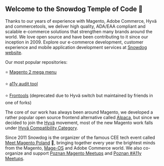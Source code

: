 ## Welcome to the Snowdog Temple of Code 👋

Thanks to our years of experience with Magento, Adobe Commerce, Hyvä and commercetools, we deliver high quality, ADA/EAA compliant and scalable e-commerce solutions that strengthen many brands around the world. We love open source and have been contributing to it since our inception in 2009. Explore our e-commerce development, customer experience and mobile application development services at [Snowdog website](https://snow.dog/services).

Our most popular repositories:

⭐️ [Magento 2 mega menu](https://github.com/SnowdogApps/magento2-menu)

⭐️ [a11y audit tool](https://github.com/SnowdogApps/a11y-audit-tool)

⭐️ [Frontools](https://github.com/SnowdogApps/magento2-frontools) (deprecated due to Hyvä switch but maintained by friends in one of forks)

The core of our work has always been around Magento, we developed a rather popular open source frontend alternative called [Alpaca](https://github.com/SnowdogApps/magento2-alpaca-theme), but since we decided to join the [Hyvä](https://github.com/hyva-themes ) movement, most of the new Magento work falls under [Hyvä Compatibility Category](https://github.com/topics/snowdog-hyva).

Since 2011 Snowdog is the organizer of the famous CEE tech event called [Meet Magento Poland](https://meetmagento.pl) 🧡, bringing together every year the brightest minds from the Magento, [Mage-OS](https://github.com/mage-os) and Adobe Commerce world. We also co-organize and support [Poznan Magento Meetups](https://www.meetup.com/magentopoznan/) and [Poznan #A11y Meetups](https://www.meetup.com/pl-PL/poznan-a11y-meetup/).

<!--

**Here are some ideas to get you started:**

🙋‍♀️ A short introduction - what is your organization all about?
🌈 Contribution guidelines - how can the community get involved?
👩‍💻 Useful resources - where can the community find your docs? Is there anything else the community should know?
🍿 Fun facts - what does your team eat for breakfast?
🧙 Remember, you can do mighty things with the power of [Markdown](https://docs.github.com/github/writing-on-github/getting-started-with-writing-and-formatting-on-github/basic-writing-and-formatting-syntax)
-->
